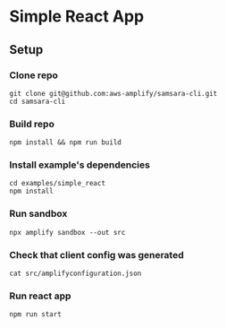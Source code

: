 # Simple React App

## Setup

### Clone repo

```shell
git clone git@github.com:aws-amplify/samsara-cli.git
cd samsara-cli
```

### Build repo

```shell
npm install && npm run build
```

### Install example's dependencies

```shell
cd examples/simple_react
npm install
```

### Run sandbox

```shell
npx amplify sandbox --out src
```

### Check that client config was generated

```shell
cat src/amplifyconfiguration.json
```

### Run react app

```shell
npm run start
```
